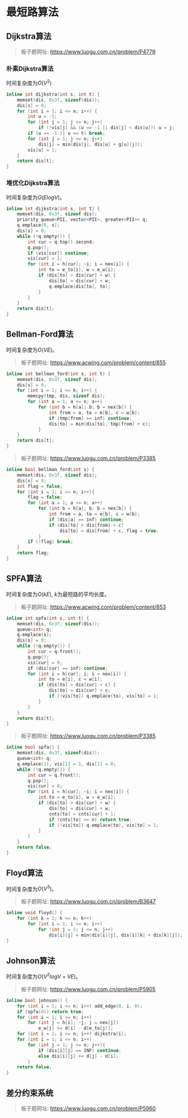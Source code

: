 # 最短路算法

## Dijkstra算法

> 板子题网址: https://www.luogu.com.cn/problem/P4779

### 朴素Dijkstra算法

时间复杂度为$O(V^2)$

```cpp
inline int dijkstra(int s, int t) {
    memset(dis, 0x3f, sizeof(dis));
    dis[s] = 0;
    for (int i = 1; i <= n; i++) {
        int u = -1;
        for (int j = 1; j <= n; j++)
            if (!vis[j] && (u == -1 || dis[j] < dis[u])) u = j;
        if (u == -1 || u == t) break;
        for (int j = 1; j <= n; j++)
            dis[j] = min(dis[j], dis[u] + g[u][j]);
        vis[u] = 1;
    }
    return dis[t];
}
```

### 堆优化Dijkstra算法

时间复杂度为$O(ElogV)$。

```cpp
inline int dijkstra(int s, int t) {
    memset(dis, 0x3f, sizeof dis);
    priority_queue<PII, vector<PII>, greater<PII>> q;
    q.emplace(0, s);
    dis[s] = 0;
    while (!q.empty()) {
        int cur = q.top().second;
        q.pop();
        if (vis[cur]) continue;
        vis[cur] = 1;
        for (int i = h[cur]; ~i; i = nex[i]) {
            int to = e_to[i], w = e_w[i];
            if (dis[to] > dis[cur] + w) {
                dis[to] = dis[cur] + w;
                q.emplace(dis[to], to);
            }
        }
    }
    return dis[t];
}
```

## Bellman-Ford算法

时间复杂度为$O(VE)$。

> 板子题网址: https://www.acwing.com/problem/content/855

```cpp
inline int bellman_ford(int s, int t) {
    memset(dis, 0x3f, sizeof dis);
    dis[s] = 0;
    for (int i = 1; i <= k; i++) {
        memcpy(tmp, dis, sizeof dis);
        for (int a = 1; a <= n; a++)
            for (int b = h[a]; b; b = nex[b]) {
                int from = a, to = e[b], c = w[b];
                if (tmp[from] == inf) continue;
                dis[to] = min(dis[to], tmp[from] + c);
            }
    }
    return dis[t];
}
```

> 板子题网址: https://www.luogu.com.cn/problem/P3385

```cpp
inline bool bellman_ford(int s) {
    memset(dis, 0x3f, sizeof dis);
    dis[s] = 0;
    int flag = false;
    for (int i = 1; i <= n; i++){
        flag = false;
        for (int a = 1; a <= n; a++)
            for (int b = h[a]; b; b = nex[b]) {
                int from = a, to = e[b], c = w[b];
                if (dis[a] == inf) continue;
                if (dis[to] > dis[from] + c)
                    dis[to] = dis[from] + c, flag = true;
            }
        if (!flag) break;
    }
    return flag;
}
```

## SPFA算法

时间复杂度为$O(kE)$, $k$为最短路的平均长度。

> 板子题网址: https://www.acwing.com/problem/content/853

```cpp
inline int spfa(int s, int t) {
    memset(dis, 0x3f, sizeof(dis));
    queue<int> q;
    q.emplace(s);
    dis[s] = 0;
    while (!q.empty()) {
        int cur = q.front();
        q.pop();
        vis[cur] = 0;
        if (dis[cur] == inf) continue;
        for (int i = h[cur]; i; i = nex[i]) {
            int to = e[i], c = w[i];
            if (dis[to] > dis[cur] + c) {
                dis[to] = dis[cur] + c;
                if (!vis[to]) q.emplace(to), vis[to] = 1;
            }
        }
    }
    return dis[t];
}
```

> 板子题网址: https://www.luogu.com.cn/problem/P3385

```cpp
inline bool spfa() {
    memset(dis, 0x3f, sizeof(dis));
    queue<int> q;
    q.emplace(1), vis[1] = 1, dis[1] = 0;
    while (!q.empty()) {
        int cur = q.front();
        q.pop();
        vis[cur] = 0;
        for (int i = h[cur]; ~i; i = nex[i]) {
            int to = e_to[i], w = e_w[i];
            if (dis[to] > dis[cur] + w) {
                dis[to] = dis[cur] + w;
                cnts[to] = cnts[cur] + 1;
                if (cnts[to] >= n) return true;
                if (!vis[to]) q.emplace(to), vis[to] = 1;
            }
        }
    }
    return false;
}
```

## Floyd算法

时间复杂度为$O(V^3)$。

> 板子题网址: https://www.luogu.com.cn/problem/B3647

```cpp
inline void floyd() {
    for (int k = 1; k <= n; k++)
        for (int i = 1; i <= n; i++)
            for (int j = 1; j <= n; j++)
                dis[i][j] = min(dis[i][j], dis[i][k] + dis[k][j]);
}
```

## Johnson算法

时间复杂度为$O(V^2logV+VE)$。

> 板子题网址: https://www.luogu.com.cn/problem/P5905

```cpp
inline bool johnson() {
    for (int i = 1; i <= n; i++) add_edge(0, i, 0);
    if (spfa(0)) return true;
    for (int i = 1; i <= n; i++)
        for (int j = h[i]; ~j; j = nex[j])
            e_w[j] += d[i] - d[e_to[j]];
    for (int i = 1; i <= n; i++) dijkstra(i);
    for (int i = 1; i <= n; i++)
        for (int j = 1; j <= n; j++){
            if (dis[i][j] == INF) continue;
            else dis[i][j] += d[j] - d[i];
        }
    return false;
}
```

## 差分约束系统

> 板子题网址: https://www.luogu.com.cn/problem/P5960

```cpp

```
